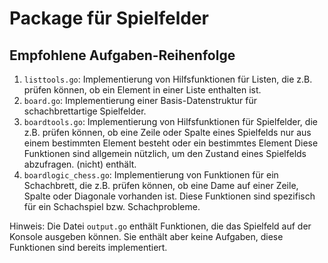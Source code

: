 # Package für Spielfelder

## Empfohlene Aufgaben-Reihenfolge

1. `listtools.go`:
    Implementierung von Hilfsfunktionen für Listen,
    die z.B. prüfen können, ob ein Element in einer Liste enthalten ist.
2. `board.go`:
    Implementierung einer Basis-Datenstruktur für schachbrettartige Spielfelder.
3. `boardtools.go`:
    Implementierung von Hilfsfunktionen für Spielfelder,
    die z.B. prüfen können, ob eine Zeile oder Spalte eines Spielfelds
    nur aus einem bestimmten Element besteht oder ein bestimmtes Element
    Diese Funktionen sind allgemein nützlich, um den Zustand eines Spielfelds abzufragen.
    (nicht) enthält.
4. `boardlogic_chess.go`:
    Implementierung von Funktionen für ein Schachbrett,
    die z.B. prüfen können, ob eine Dame auf einer Zeile, Spalte oder
    Diagonale vorhanden ist.
    Diese Funktionen sind spezifisch für ein Schachspiel bzw. Schachprobleme.

Hinweis: Die Datei `output.go` enthält Funktionen, die das Spielfeld auf der Konsole ausgeben können.
Sie enthält aber keine Aufgaben, diese Funktionen sind bereits implementiert.
